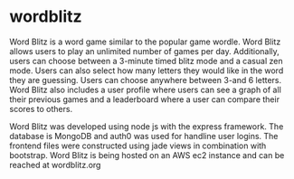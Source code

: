 # wordblitz

Word Blitz is a word game similar to the popular game wordle. Word Blitz allows users to play an unlimited number of games per day. Additionally, users can choose between a 3-minute timed blitz mode and a casual zen mode. Users can also select how many letters they would like in the word they are guessing. Users can choose anywhere between 3-and 6 letters. Word Blitz also includes a user profile where users can see a graph of all their previous games and a leaderboard where a user can compare their scores to others. 

Word Blitz was developed using node js with the express framework. The database is MongoDB and auth0 was used for handline user logins. The frontend files were constructed using jade views in combination with bootstrap. Word Blitz is being hosted on an AWS ec2 instance and can be reached at wordblitz.org